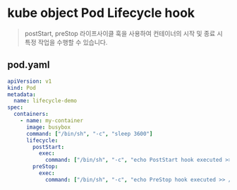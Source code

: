 # kube object Pod Lifecycle hook

> postStart, preStop 라이프사이클 훅을 사용하여 컨테이너의 시작 및 종료 시 특정 작업을 수행할 수 있습니다.

## pod.yaml

```yaml
apiVersion: v1
kind: Pod
metadata:
  name: lifecycle-demo
spec:
  containers:
    - name: my-container
      image: busybox
      command: ["/bin/sh", "-c", "sleep 3600"]
      lifecycle:
        postStart:
          exec:
            command: ["/bin/sh", "-c", "echo PostStart hook executed >> /var/log/hooks.log"]
        preStop:
          exec:
            command: ["/bin/sh", "-c", "echo PreStop hook executed >> /var/log/hooks.log"]
```
